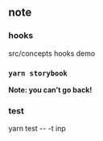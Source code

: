
## note

### hooks

src/concepts hooks demo

### `yarn storybook`

**Note: you can’t go back!**

### test
yarn test -- -t inp